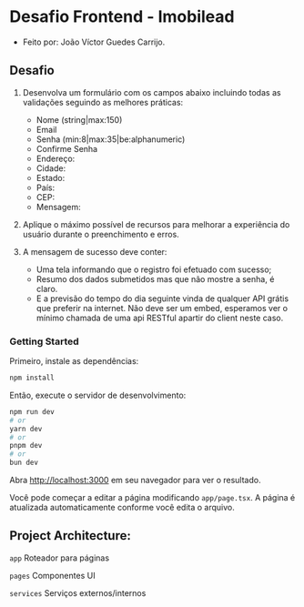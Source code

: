 # Desafio Frontend - Imobilead
* Feito por: João Víctor Guedes Carrijo.

## Desafio
1. Desenvolva um formulário com os campos abaixo incluindo todas as validações seguindo as melhores práticas:
    - Nome (string|max:150)
    - Email
    - Senha (min:8|max:35|be:alphanumeric)
    - Confirme Senha
    - Endereço:
    - Cidade:
    - Estado:
    - País:
    - CEP:
    - Mensagem:

2. Aplique o máximo possível de recursos para melhorar a experiência do usuário durante o preenchimento e erros.

3. A mensagem de sucesso deve conter:
    - Uma tela informando que o registro foi efetuado com sucesso;
    - Resumo dos dados submetidos mas que não mostre a senha, é claro.
    - E a previsão do tempo do dia seguinte vinda de qualquer API grátis que preferir na internet. Não deve ser um embed, esperamos ver o mínimo chamada de uma api RESTful apartir do client neste caso.

### Getting Started

Primeiro, instale as dependências:

```bash
npm install
```

Então, execute o servidor de desenvolvimento:

```bash
npm run dev
# or
yarn dev
# or
pnpm dev
# or
bun dev
```

Abra [http://localhost:3000](http://localhost:3000) em seu navegador para ver o resultado.

Você pode começar a editar a página modificando `app/page.tsx`. A página é atualizada automaticamente conforme você edita o arquivo.

## Project Architecture:

`app` Roteador para páginas

`pages` Componentes UI

`services` Serviços externos/internos
